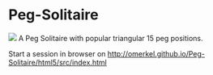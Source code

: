 Peg-Solitaire
=============

<img src="http://omerkel.github.io/Peg-Solitaire/html5/src/img/icons/tri_peg_sol-128.png" /> A Peg Solitaire with popular triangular 15 peg positions.

Start a session in browser on http://omerkel.github.io/Peg-Solitaire/html5/src/index.html
